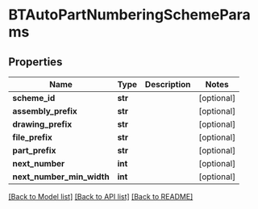 # BTAutoPartNumberingSchemeParams

## Properties
Name | Type | Description | Notes
------------ | ------------- | ------------- | -------------
**scheme_id** | **str** |  | [optional] 
**assembly_prefix** | **str** |  | [optional] 
**drawing_prefix** | **str** |  | [optional] 
**file_prefix** | **str** |  | [optional] 
**part_prefix** | **str** |  | [optional] 
**next_number** | **int** |  | [optional] 
**next_number_min_width** | **int** |  | [optional] 

[[Back to Model list]](../README.md#documentation-for-models) [[Back to API list]](../README.md#documentation-for-api-endpoints) [[Back to README]](../README.md)


